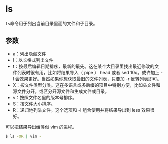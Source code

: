# ls

`ls`命令用于列出当前目录里面的文件和子目录。

## 参数

- a：列出隐藏文件
- l：以长格式列出文件
- t：按最后编辑日期排序，最新的最先。这在某个大目录里找出最近修改的文件列表时很有用，比如将结果导入（ pipe ） head 或者 sed 10q。或许加上 -l 会效果更好。当然如果你想获取最旧的文件列表，只要加 -r 反转列表即可。
- X：按文件类型分类。这在多语言或多后缀的项目中特别方便，比如头文件和源文件分开，或区分开源文件和生成文件或目录。
- v：按照文件名里的版本号排序。
- S：按文件大小排序。
- R：递归地列举文件。这个选项和 -l 组合使用并将结果导出到 less 效果很好。

可以把结果导出给类似 vim 的进程。

```bash
$ ls -XR | vim -
```

